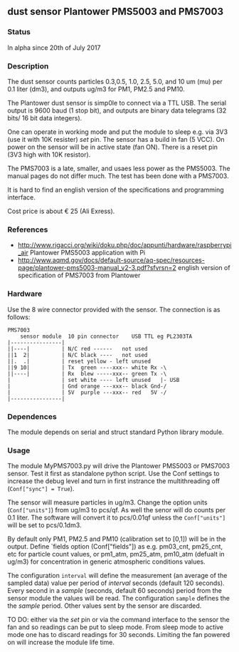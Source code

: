 ## dust sensor Plantower PMS5003 and PMS7003
### Status
In alpha since 20th of July 2017

### Description
The dust sensor counts particles 0.3,0.5, 1.0, 2.5, 5.0, and 10 um (mu) per 0.1 liter (dm3),  and outputs ug/m3 for PM1, PM2.5 and PM10.

The Plantower dust sensor is simp0le to connect via a TTL USB. The serial output is 9600 baud (1 stop bit), and outputs are binary data telegrams (32 bits/ 16 bit data integers).

One can operate in working mode and put the module to sleep e.g. via 3V3 (use it with 10K resister) *set* pin.
The sensor has a build in fan (5 VCC). On power on the sensor will be in active state (fan ON). There is a reset pin (3V3 high with 10K resistor).

The PMS7003 is a late, smaller, and usaes less power as the PMS5003. The manual pages do not differ much. The test has been done with a PMS7003.

It is hard to find an english version of the specifications and programming interface.

Cost price is about € 25 (Ali Exress).

### References
* http://www.rigacci.org/wiki/doku.php/doc/appunti/hardware/raspberrypi_air Plantower PMS5003 application with Pi
* http://www.aqmd.gov/docs/default-source/aq-spec/resources-page/plantower-pms5003-manual_v2-3.pdf?sfvrsn=2 english version of specification of PMS7003 from Plantower

### Hardware
Use the 8 wire connector provided with the sensor. The connection is as follows:
```
PMS7003
    sensor module  10 pin connector    USB TTL eg PL2303TA
|----------------|
||----|          | N/C red ------   not used
||1  2|          | N/C black ----   not used
||.  .|          | reset yellow - left unused
||9 10|          | Tx  green ----xxx-- white Rx -\
||----|          | Rx  blew -----xxx-- green Tx -\
|                | set white ---- left unused   |- USB
|                | Gnd orange ---xxx-- black Gnd-/
|                | 5V  purple ---xxx-- red   5V -/
|----------------|
```
### Dependences
The module depends on serial and struct standard Python library module.

### Usage
The module MyPMS7003.py will drive the Plantower PMS5003 or PMS7003 sensor. Test it first as standalone python script. Use the Conf settings to increase the debug level and turn in first instrance the multithreading off (`Conf["sync"] = True`).

The sensor will measure particles in ug/m3. Change the option units (`Conf["units"]`) from ug/m3 to pcs/qf. As well the senor will do counts per 0.1 liter. The software will convert it to pcs/0.01qf unless the `Conf["units"]` will be set to pcs/0.1dm3.

By default only PM1, PM2.5 and PM10 (calibration set to [0,1]) will be in the output. Define `fields option (Conf["fields"]) as e.g. pm03_cnt, pm25_cnt, etc for particle count values, or pm1_atm, pm25_atm, pm10_atm (defualt in ug/m3) for concentration in generic atmospheric conditions values.

The configuration `interval` will define the measurement (an average of the sampled data) value per period of *interval* seconds (default 120 seconds).
Every second in a *sample* (seconds, default 60 seconds) period from the sensor module the values will be read.
The configuration `sample` defines the the *sample* period. Other values sent by the sensor are discarded.

TO DO: either via the *set* pin or via the command interface to the sensor the fan and so readings can be put to sleep mode. From sleep mode to active mode one has to discard readings for 30 seconds. Limiting the fan powered on will increase the module life time.
